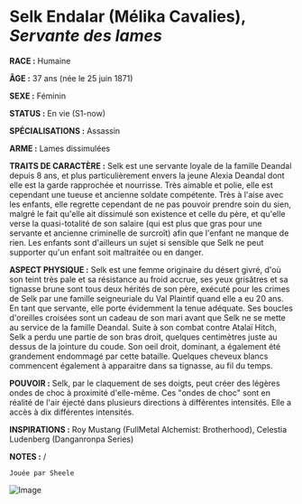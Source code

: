 # Selk Endalar (Mélika Cavalies), *Servante des lames*

**RACE :** Humaine

**ÂGE :** 37 ans (née le 25 juin 1871)

**SEXE :** Féminin

**STATUS :** En vie (S1-now)

**SPÉCIALISATIONS :** Assassin

**ARME :** Lames dissimulées

**TRAITS DE CARACTÈRE :** Selk est une servante loyale de la famille Deandal depuis 8 ans, et plus particulièrement envers la jeune Alexia Deandal dont elle est la garde rapprochée et nourrisse. Très aimable et polie, elle est cependant une tueuse et ancienne soldate compétente. Très à l'aise avec les enfants, elle regrette cependant de ne pas pouvoir prendre soin du sien, malgré le fait qu'elle ait dissimulé son existence et celle du père, et qu'elle verse la quasi-totalité de son salaire (qui est plus que gras pour une servante et ancienne criminelle de surcroît) afin que l'enfant ne manque de rien. Les enfants sont d'ailleurs un sujet si sensible que Selk ne peut supporter qu'un enfant soit maltraitée ou en danger. 

**ASPECT PHYSIQUE :** Selk est une femme originaire du désert givré, d'où son teint très pale et sa résistance au froid accrue, ses yeux grisâtres et sa tignasse brune sont tous deux hérités de son père, exécuté pour les crimes de Selk par une famille seigneuriale du Val Plaintif quand elle a eu 20 ans. En tant que servante, elle porte évidemment la tenue adéquate. Ses boucles d'oreilles croisées sont un cadeau de son mari avant que Selk ne se mette au service de la famille Deandal. Suite à son combat contre Atalaï Hitch, Selk a perdu une partie de son bras droit, quelques centimètres juste au dessus de la jointure du coude. Son oeil droit, dominant, a également été grandement endommagé par cette bataille. Quelques cheveux blancs commencent également à apparaitre dans sa tignasse, au fil du temps.

**POUVOIR :** Selk, par le claquement de ses doigts, peut créer des légères ondes de choc à proximité d'elle-même. Ces "ondes de choc" sont en réalité de l'air éjecté dans plusieurs directions à différentes intensités. Elle a accès à dix différentes intensités.

**INSPIRATIONS :** Roy Mustang (FullMetal Alchemist: Brotherhood), Celestia Ludenberg (Danganronpa Series)

**NOTES :** /

`Jouée par Sheele`

![Image](https://data.enyxia.fr/images/characters/enyxiazero/selk.jpg)



